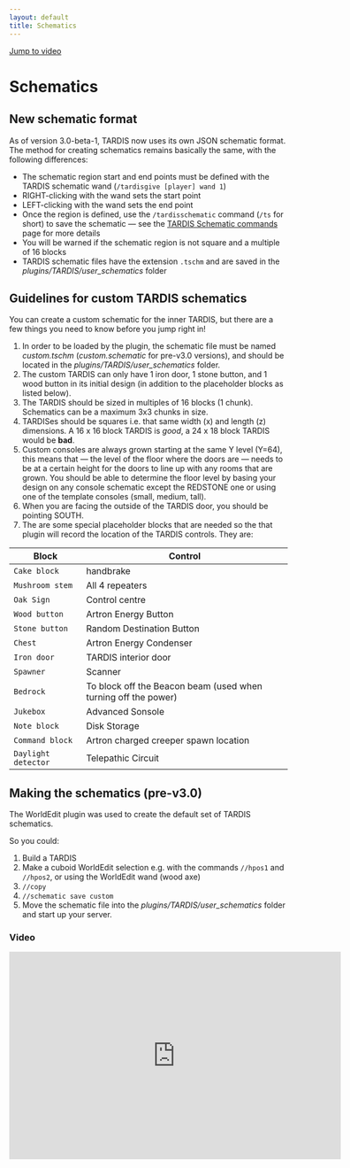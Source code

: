 ```yaml
---
layout: default
title: Schematics
---
```


[Jump to video](#video)

# Schematics

## New schematic format

As of version 3.0-beta-1, TARDIS now uses its own JSON schematic format. The method for creating schematics remains
basically the same, with the following differences:

- The schematic region start and end points must be defined with the TARDIS schematic
  wand (`/tardisgive [player] wand 1`)
- RIGHT-clicking with the wand sets the start point
- LEFT-clicking with the wand sets the end point
- Once the region is defined, use the `/tardisschematic` command (`/ts` for short) to save the schematic — see
  the [TARDIS Schematic commands](schematic-commands.html) page for more details
- You will be warned if the schematic region is not square and a multiple of 16 blocks
- TARDIS schematic files have the extension `.tschm` and are saved in the _plugins/TARDIS/user\_schematics_ folder

## Guidelines for custom TARDIS schematics

You can create a custom schematic for the inner TARDIS, but there are a few things you need to know before you jump
right in!

1. In order to be loaded by the plugin, the schematic file must be named _custom.tschm_ (_custom.schematic_ for pre-v3.0
   versions), and should be located in the _plugins/TARDIS/user\_schematics_ folder.
2. The custom TARDIS can only have 1 iron door, 1 stone button, and 1 wood button in its initial design (in addition to
   the placeholder blocks as listed below).
3. The TARDIS should be sized in multiples of 16 blocks (1 chunk). Schematics can be a maximum 3x3 chunks in size.
4. TARDISes should be squares i.e. that same width (x) and length (z) dimensions. A 16 x 16 block TARDIS is _good_, a 24
   x 18 block TARDIS would be **bad**.
5. Custom consoles are always grown starting at the same Y level (Y=64), this means that — the level of the floor where
   the doors are — needs to be at a certain height for the doors to line up with any rooms that are grown. You should be
   able to determine the floor level by basing your design on any console schematic except the REDSTONE one or using one
   of the template consoles (small, medium, tall).
6. When you are facing the outside of the TARDIS door, you should be pointing SOUTH.
7. The are some special placeholder blocks that are needed so the that plugin will record the location of the TARDIS
   controls. They are:

| Block               | Control                                                        |
|---------------------|----------------------------------------------------------------|
| `Cake block`        | handbrake                                                      |
| `Mushroom stem`     | All 4 repeaters                                                |
| `Oak Sign`          | Control centre                                                 |
| `Wood button`       | Artron Energy Button                                           |
| `Stone button`      | Random Destination Button                                      |
| `Chest`             | Artron Energy Condenser                                        |
| `Iron door`         | TARDIS interior door                                           |
| `Spawner`           | Scanner                                                        |
| `Bedrock`           | To block off the Beacon beam (used when turning off the power) |
| `Jukebox`           | Advanced Sonsole                                               |
| `Note block`        | Disk Storage                                                   |
| `Command block`     | Artron charged creeper spawn location                          |
| `Daylight detector` | Telepathic Circuit                          |

## Making the schematics (pre-v3.0)

The WorldEdit plugin was used to create the default set of TARDIS schematics.

So you could:

1. Build a TARDIS
2. Make a cuboid WorldEdit selection e.g. with the commands `//hpos1` and `//hpos2`, or using the WorldEdit wand (wood
   axe)
3. `//copy`
4. `//schematic save custom`
5. Move the schematic file into the _plugins/TARDIS/user\_schematics_ folder and start up your server.

### Video

<iframe src="https://player.vimeo.com/video/52214021" width="600" height="375" frameborder="0" webkitallowfullscreen mozallowfullscreen allowfullscreen></iframe>
